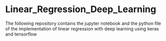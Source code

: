 # Linear_Regression_Deep_Learning
The following repository contains the jupyter notebook and the python file of the implementation of linear regression with deep learning using keras and tensorflow 
